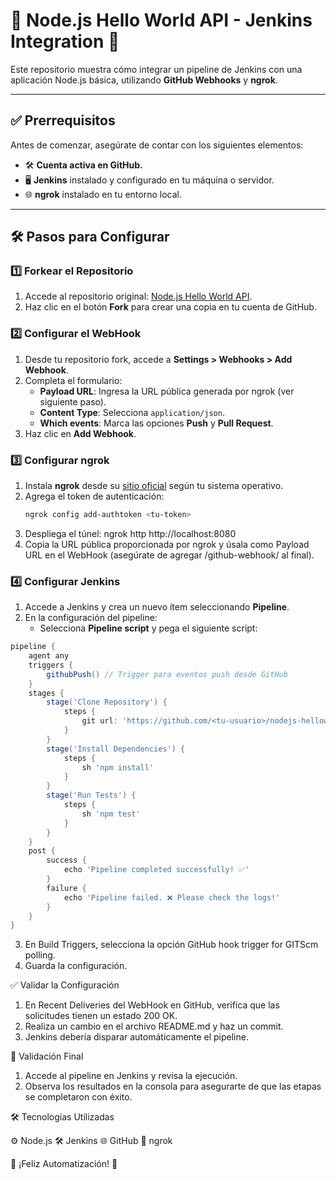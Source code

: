 # 🌟 Node.js Hello World API - Jenkins Integration 🚀

Este repositorio muestra cómo integrar un pipeline de Jenkins con una aplicación Node.js básica, utilizando **GitHub Webhooks** y **ngrok**.

---

## ✅ **Prerrequisitos**
Antes de comenzar, asegúrate de contar con los siguientes elementos:
- 🛠️ **Cuenta activa en GitHub.**
- 🖥️ **Jenkins** instalado y configurado en tu máquina o servidor.
- 🌐 **ngrok** instalado en tu entorno local.

---

## 🛠️ **Pasos para Configurar**

### 1️⃣ **Forkear el Repositorio**
1. Accede al repositorio original: [Node.js Hello World API](https://github.com/edgaregonzalez/nodejs-helloworld-api).
2. Haz clic en el botón **Fork** para crear una copia en tu cuenta de GitHub.

### 2️⃣ **Configurar el WebHook**
1. Desde tu repositorio fork, accede a **Settings > Webhooks > Add Webhook**.
2. Completa el formulario:
   - **Payload URL**: Ingresa la URL pública generada por ngrok (ver siguiente paso).
   - **Content Type**: Selecciona `application/json`.
   - **Which events**: Marca las opciones **Push** y **Pull Request**.
3. Haz clic en **Add Webhook**.

### 3️⃣ **Configurar ngrok**
1. Instala **ngrok** desde su [sitio oficial](https://ngrok.com) según tu sistema operativo.
2. Agrega el token de autenticación:
   ```bash
   ngrok config add-authtoken <tu-token>
3. Despliega el túnel: ngrok http http://localhost:8080
4. Copia la URL pública proporcionada por ngrok y úsala como Payload URL en el WebHook (asegúrate de agregar /github-webhook/ al final).

### 4️⃣ **Configurar Jenkins**
1. Accede a Jenkins y crea un nuevo ítem seleccionando **Pipeline**.
2. En la configuración del pipeline:
   - Selecciona **Pipeline script** y pega el siguiente script:

```groovy
pipeline {
    agent any
    triggers {
        githubPush() // Trigger para eventos push desde GitHub
    }
    stages {
        stage('Clone Repository') {
            steps {
                git url: 'https://github.com/<tu-usuario>/nodejs-helloworld-api', branch: 'main'
            }
        }
        stage('Install Dependencies') {
            steps {
                sh 'npm install'
            }
        }
        stage('Run Tests') {
            steps {
                sh 'npm test'
            }
        }
    }
    post {
        success {
            echo 'Pipeline completed successfully! ✅'
        }
        failure {
            echo 'Pipeline failed. ❌ Please check the logs!'
        }
    }
}
```
3. En Build Triggers, selecciona la opción GitHub hook trigger for GITScm polling.
4. Guarda la configuración.

✅ Validar la Configuración
1. En Recent Deliveries del WebHook en GitHub, verifica que las solicitudes tienen un estado 200 OK.
2. Realiza un cambio en el archivo README.md y haz un commit.
3. Jenkins debería disparar automáticamente el pipeline.

🧪 Validación Final
1. Accede al pipeline en Jenkins y revisa la ejecución.
2. Observa los resultados en la consola para asegurarte de que las etapas se completaron con éxito.

🛠️ Tecnologías Utilizadas

⚙️ Node.js
🛠️ Jenkins
🌐 GitHub
🚀 ngrok

🎉 ¡Feliz Automatización! 🚀
